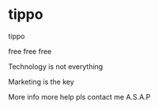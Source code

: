 tippo
=====

tippo

free free free

Technology is not everything

Marketing is the key

More info more help pls contact me A.S.A.P
